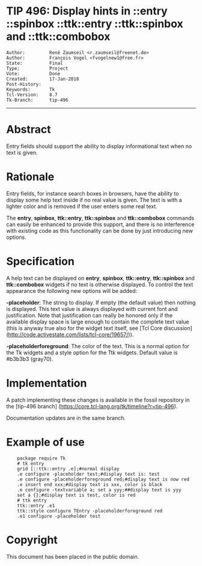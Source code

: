 # TIP 496: Display hints in ::entry ::spinbox ::ttk::entry ::ttk::spinbox and ::ttk::combobox
	Author:         René Zaumseil <r.zaumseil@freenet.de>
	Author:         François Vogel <fvogelnew1@free.fr>
	State:          Final
	Type:           Project
	Vote:           Done
	Created:        17-Jan-2018
	Post-History:   
	Keywords:       Tk
	Tcl-Version:    8.7
	Tk-Branch:      tip-496
-----

# Abstract

Entry fields should support the ability to display informational text when no text is given.

# Rationale

Entry fields, for instance search boxes in browsers, have the ability to display some help text inside if no real value is given.
The text is with a lighter color and is removed if the user enters some real text.

The **entry**,  **spinbox**, **ttk::entry**, **ttk::spinbox** and **ttk::combobox** commands can easily be enhanced to provide this support, and there is no interference with existing code as this functionality can be done by just introducing new options.

# Specification

A help text can be displayed on **entry**,  **spinbox**, **ttk::entry**, **ttk::spinbox** and **ttk::combobox** widgets if no text is otherwise displayed.
To control the text appearance the following new options will be added:

 **-placeholder**: The string to display. If empty (the default value) then nothing is displayed. This text value is always displayed with current font and justification. Note that justification can really be honored only if the available display space is large enough to contain the complete text value (this is anyway true also for the widget text itself, see [Tcl Core discussion] (http://code.activestate.com/lists/tcl-core/19657/)).

 **-placeholderforeground**: The color of the text. This is a normal option for the Tk widgets and a style option for the Ttk widgets. Default value is #b3b3b3 (gray70).

# Implementation

A patch implementing these changes is available in the fossil repository in the [tip-496 branch]
(https://core.tcl-lang.org/tk/timeline?r=tip-496).

Documentation updates are in the same branch.

# Example of use

	    package require Tk
	    # tk entry
	    grid [::ttk::entry .e];#normal display
	    .e configure -placeholder test;#display text is: test
	    .e configure -placeholderforeground red;#display text is now red
	    .e insert end xxx;#display text is xxx, color is black
	    .e configure -textvariable a; set a yyy;##display text is yyy
	    set a {};#display text is test, color is red
	    # ttk entry
	    ttk::entry .e1
	    ttk::style configure TEntry -placeholderforeground red
	    .e1 configure -placeholder test

# Copyright

This document has been placed in the public domain.


